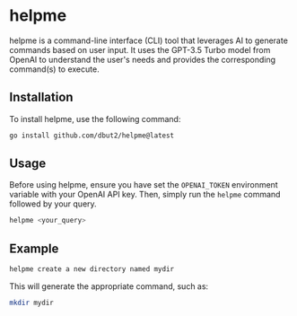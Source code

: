 # helpme

helpme is a command-line interface (CLI) tool that leverages AI to generate commands based on user input. It uses the GPT-3.5 Turbo model from OpenAI to understand the user's needs and provides the corresponding command(s) to execute.

## Installation

To install helpme, use the following command:

```bash
go install github.com/dbut2/helpme@latest
```

## Usage

Before using helpme, ensure you have set the `OPENAI_TOKEN` environment variable with your OpenAI API key. Then, simply run the `helpme` command followed by your query.

```bash
helpme <your_query>
```

## Example

```bash
helpme create a new directory named mydir
```

This will generate the appropriate command, such as:

```bash
mkdir mydir
```
